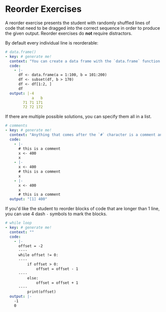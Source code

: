 # Reorder Exercises

A reorder exercise presents the student with randomly shuffled lines of code
that need to be dragged into the correct sequence in order to produce the given
output. Reorder exercises do **not** require distractors.

By default every individual line is reorderable:

```yaml
# data.frame()
- key: # generate me!
  context: "You can create a data frame with the `data.frame` function."
  code:
    - |-
      df <- data.frame(a = 1:100, b = 101:200)
      df <- subset(df, b > 170)
      df <- df[1:2, ]
      df
  output: |-4
            a   b
        71 71 171
        72 72 172
```

If there are multiple possible solutions, you can specify them all in a list.

```yaml
# comments
- key: # generate me!
  context: "Anything that comes after the `#` character is a comment and is not interpreted as code."
  code:
    - |-
      # this is a comment
      x <- 400
      x
    - |-
      x <- 400
      # this is a comment
      x
    - |-
      x <- 400
      x
      # this is a comment
  output: "[1] 400"

```

If you'd like the student to reorder blocks of code that are longer than 1 line,
you can use 4 dash `-` symbols to mark the blocks.

```yaml
# while loop
- key: # generate me!
  context: ""
  code:
    - |-
      offset = -2
      ----
      while offset != 0:
      ----
          if offset > 0:
              offset = offset - 1
      ----
          else:
              offset = offset + 1
      ----
          print(offset)
  output: |-
    -1
    0
```
